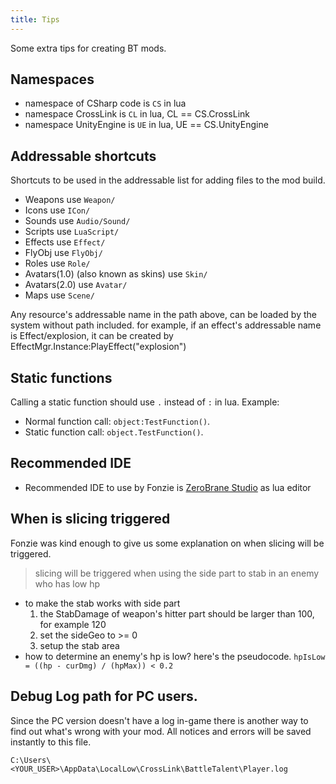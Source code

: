```yaml
---
title: Tips
---
```


Some extra tips for creating BT mods.

## Namespaces

* namespace of CSharp code is `CS` in lua
* namespace CrossLink is `CL` in lua, CL == CS.CrossLink
* namespace UnityEngine is `UE` in lua, UE == CS.UnityEngine

## Addressable shortcuts

Shortcuts to be used in the addressable list for adding files to the mod build.

* Weapons use `Weapon/`
* Icons use `ICon/`
* Sounds use  `Audio/Sound/`
* Scripts use `LuaScript/`
* Effects use `Effect/`
* FlyObj use `FlyObj/`
* Roles use `Role/`
* Avatars(1.0) (also known as skins) use `Skin/`
* Avatars(2.0) use `Avatar/`
* Maps use `Scene/`

Any resource's addressable name in the path above, can be loaded by the system without path included. for example, if an effect's addressable name is Effect/explosion, it can be created by EffectMgr.Instance:PlayEffect("explosion")

## Static functions

Calling a static function should use `.` instead of `:` in lua.
Example:
* Normal function call: `object:TestFunction()`.
* Static function call: `object.TestFunction()`.

## Recommended IDE

* Recommended IDE to use by Fonzie is [ZeroBrane Studio](https://studio.zerobrane.com/) as lua editor

## When is slicing triggered

Fonzie was kind enough to give us some explanation on when slicing will be triggered.

> slicing will be triggered when using the side part to stab in an enemy who has low hp 
* to make the stab works with side part 
    1. the StabDamage of weapon's hitter part should be larger than 100, for example 120 
    2. set the sideGeo to >= 0
    3. setup the stab area
* how to determine an enemy's hp is low? here's the pseudocode. 
  `hpIsLow = ((hp - curDmg) / (hpMax)) < 0.2`

## Debug Log path for PC users.

Since the PC version doesn't have a log in-game there is another way to find out what's wrong with your mod. All notices and errors will be saved instantly to this file.

`C:\Users\<YOUR_USER>\AppData\LocalLow\CrossLink\BattleTalent\Player.log`
